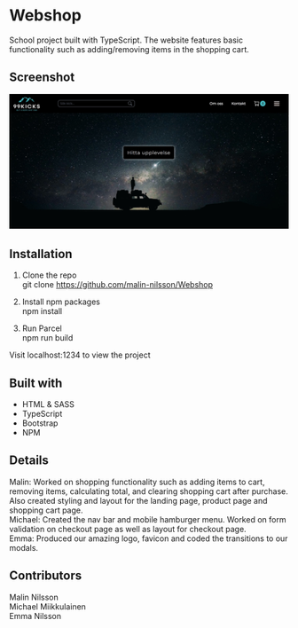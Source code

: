 # Webshop
School project built with TypeScript. The website features basic functionality such as adding/removing items in the shopping cart.

## Screenshot

![](src/assets/screenshot.jpg)


## Installation
1. Clone the repo\
git clone https://github.com/malin-nilsson/Webshop

2. Install npm packages\
npm install

3. Run Parcel\
npm run build

Visit localhost:1234 to view the project

## Built with
- HTML & SASS
- TypeScript
- Bootstrap
- NPM

## Details
Malin: Worked on shopping functionality such as adding items to cart, removing items, calculating total, and clearing shopping cart after purchase. Also created styling and layout for the landing page, product page and shopping cart page. </br>
Michael: Created the nav bar and mobile hamburger menu. Worked on form validation on checkout page as well as layout for checkout page. </br>
Emma: Produced our amazing logo, favicon and coded the transitions to our modals.

## Contributors
Malin Nilsson </br>
Michael Miikkulainen </br>
Emma Nilsson
